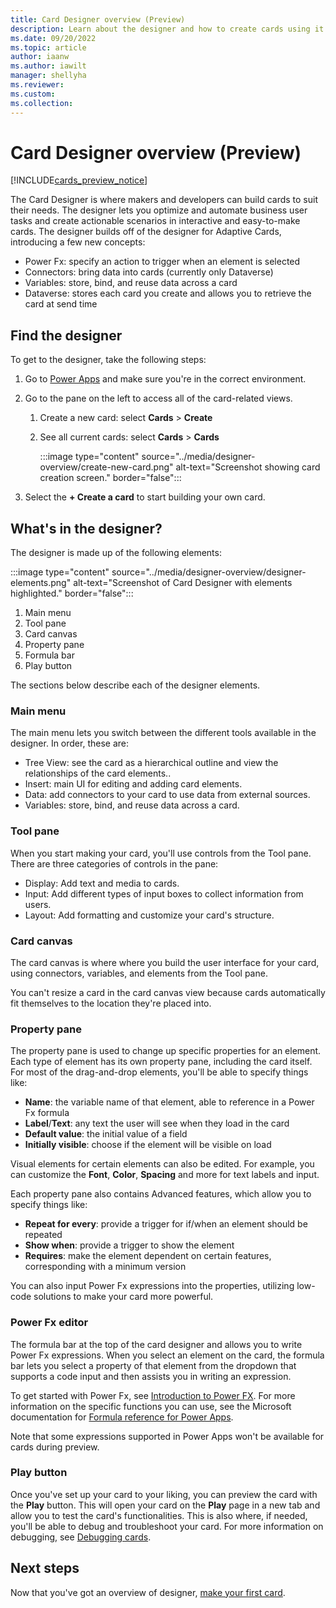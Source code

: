 ```yaml
---
title: Card Designer overview (Preview)
description: Learn about the designer and how to create cards using it.
ms.date: 09/20/2022
ms.topic: article
author: iaanw
ms.author: iawilt
manager: shellyha
ms.reviewer: 
ms.custom: 
ms.collection: 
---
```


# Card Designer overview (Preview)

[!INCLUDE[cards_preview_notice](../includes/preview-include.md)]

The Card Designer is where makers and developers can build cards to suit their needs. The designer lets you optimize and automate business user tasks and create actionable scenarios in interactive and easy-to-make cards. The designer builds off of the designer for Adaptive Cards, introducing a few new concepts:

- Power Fx: specify an action to trigger when an element is selected
- Connectors: bring data into cards (currently only Dataverse)
- Variables: store, bind, and reuse data across a card
- Dataverse: stores each card you create and allows you to retrieve the card at send time

## Find the designer

To get to the designer, take the following steps:

1. Go to [Power Apps](https://make.powerapps.com) and make sure you're in the correct environment.

1. Go to the pane on the left to access all of the card-related views.

   1. Create a new card: select **Cards** > **Create**
   1. See all current cards: select **Cards** > **Cards**

      :::image type="content" source="../media/designer-overview/create-new-card.png" alt-text="Screenshot showing card creation screen." border="false":::

1. Select the **+ Create a card** to start building your own card.

## What's in the designer?

The designer is made up of the following elements:

:::image type="content" source="../media/designer-overview/designer-elements.png" alt-text="Screenshot of Card Designer with elements highlighted." border="false":::

1. Main menu
1. Tool pane
1. Card canvas
1. Property pane
1. Formula bar
1. Play button

The sections below describe each of the designer elements.

### Main menu

The main menu lets you switch between the different tools available in the designer. In order, these are:

- Tree View: see the card as a hierarchical outline and view the relationships of the card elements..
- Insert: main UI for editing and adding card elements.
- Data: add connectors to your card to use data from external sources.
- Variables: store, bind, and reuse data across a card.

### Tool pane

When you start making your card, you'll use controls from the Tool pane. There are three categories of controls in the pane:

- Display: Add text and media to cards.
- Input: Add different types of input boxes to collect information from users.
- Layout: Add formatting and customize your card's structure.

### Card canvas

The card canvas is where where you build the user interface for your card, using connectors, variables, and elements from the Tool pane.

You can't resize a card in the card canvas view because cards automatically fit themselves to the location they're placed into.

### Property pane

The property pane is used to change up specific properties for an element. Each type of element has its own property pane, including the card itself. For most of the drag-and-drop elements, you'll be able to specify things like:

- **Name**: the variable name of that element, able to reference in a Power Fx formula
- **Label**/**Text**: any text the user will see when they load in the card
- **Default value**: the initial value of a field
- **Initially visible**: choose if the element will be visible on load

Visual elements for certain elements can also be edited. For example, you can customize the **Font**, **Color**, **Spacing** and more for text labels and input.

Each property pane also contains Advanced features, which allow you to specify things like:

- **Repeat for every**: provide a trigger for if/when an element should be repeated
- **Show when**: provide a trigger to show the element
- **Requires**: make the element dependent on certain features, corresponding with a minimum version

You can also input Power Fx expressions into the properties, utilizing low-code solutions to make your card more powerful.

### Power Fx editor

The formula bar at the top of the card designer and allows you to write Power Fx expressions. When you select an element on the card, the formula bar lets you select a property of that element from the dropdown that supports a code input and then assists you in writing an expression.

To get started with Power Fx, see [Introduction to Power FX](../make-a-card/power-fx/intro-to-pfx.md). For more information on the specific functions you can use, see the Microsoft documentation for [Formula reference for Power Apps](/powerapps/maker/canvas-apps/formula-reference).

Note that some expressions supported in Power Apps won't be available for cards during preview.

### Play button

Once you've set up your card to your liking, you can preview the card with the **Play** button. This will open your card on the **Play** page in a new tab and allow you to test the card's functionalities. This is also where, if needed, you'll be able to debug and troubleshoot your card. For more information on debugging, see [Debugging cards](../make-a-card/testing/debugging-cards.md).

## Next steps

Now that you've got an overview of designer, [make your first card](../tutorials/hello-world-card.md).
